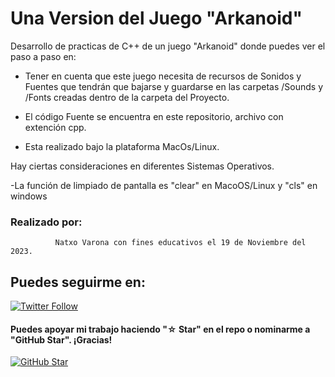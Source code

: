 
#  Una Version del Juego "Arkanoid"

Desarrollo de practicas de C++ de un juego "Arkanoid" donde puedes ver el paso a paso en:

- Tener en cuenta que este juego necesita de recursos de Sonidos y Fuentes que tendrán que bajarse y guardarse en las carpetas /Sounds y /Fonts  creadas dentro de la carpeta del Proyecto.

- El código Fuente se encuentra en este repositorio, archivo con extención cpp.

- Esta realizado bajo la plataforma MacOs/Linux.

Hay ciertas consideraciones en diferentes Sistemas Operativos.

-La función de limpiado de pantalla es "clear" en MacoOS/Linux y "cls" en windows

### Realizado por:
              Natxo Varona con fines educativos el 19 de Noviembre del 2023.

## Puedes seguirme en:

[![Twitter Follow](https://img.shields.io/twitter/follow/nvarona=social)](https://twitter.com/nvarona)

#### Puedes apoyar mi trabajo haciendo "☆ Star" en el repo o nominarme a "GitHub Star". ¡Gracias!

[![GitHub Star](https://img.shields.io/badge/GitHub-Nominar_a_star-yellow?style=for-the-badge&logo=github&logoColor=white&labelColor=101010)](https://stars.github.com/nvarona/)
